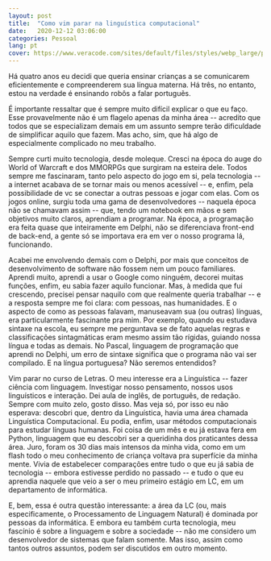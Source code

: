 ```yaml
---
layout: post
title:  "Como vim parar na linguística computacional"
date:   2020-12-12 03:06:00
categories: Pessoal
lang: pt
cover: https://www.veracode.com/sites/default/files/styles/webp_large/public/developer-guide-blog-2.webp?itok=FFkU3ejZ
---
```


Há quatro anos eu decidi que queria ensinar crianças a se comunicarem eficientemente e compreenderem sua língua materna. Há três, no entanto, estou na verdade é ensinando robôs a falar portuguẽs.

É importante ressaltar que é sempre muito difícil explicar o que eu faço. Esse provavelmente não é um flagelo apenas da minha área -- acredito que todos que se especializam demais em um assunto sempre terão dificuldade de simplificar aquilo que fazem. Mas acho, sim, que há algo de especialmente complicado no meu trabalho.

Sempre curti muito tecnologia, desde moleque. Cresci na época do auge do World of Warcraft e dos MMORPGs que surgiram na esteira dele. Todos sempre me fascinaram, tanto pelo aspecto do jogo em si, pela tecnologia -- a internet acabava de se tornar mais ou menos acessível -- e, enfim, pela possibilidade de vc se conectar a outras pessoas e jogar com elas. Com os jogos online, surgiu toda uma gama de desenvolvedores -- naquela época não se chamavam assim -- que, tendo um notebook em mãos e sem objetivos muito claros, aprendiam a programar. Na época, a programação era feita quase que inteiramente em Delphi, não se diferenciava front-end de back-end, a gente só se importava era em ver o nosso programa lá, funcionando.

Acabei me envolvendo demais com o Delphi, por mais que conceitos de desenvolvimento de software não fossem nem um pouco familiares. Aprendi muito, aprendi a usar o Google como ninguém, decorei muitas funções, enfim, eu sabia fazer aquilo funcionar. Mas, à medida que fui crescendo, precisei pensar naquilo com que realmente queria trabalhar -- e a resposta sempre me foi clara: com pessoas, nas humanidades. E o aspecto de como as pessoas falavam, manuseavam sua (ou outras) línguas, era particularmente fascinante pra mim. Por exemplo, quando eu estudava sintaxe na escola, eu sempre me perguntava se de fato aquelas regras e classificações sintagmáticas eram mesmo assim tão rígidas, guiando nossa língua e todas as demais. No Pascal, linguagem de programação que aprendi no Delphi, um erro de sintaxe significa que o programa não vai ser compilado. E na língua portuguesa? Não seremos entendidos?

Vim parar no curso de Letras. O meu interesse era a Linguística -- fazer ciência com linguagem. Investigar nosso pensamento, nossos usos linguísticos e interação. Dei aula de inglês, de português, de redação. Sempre com muito zelo, gosto disso. Mas veja só, por isso eu não esperava: descobri que, dentro da Linguística, havia uma área chamada Linguística Computacional. Eu podia, enfim, usar métodos computacionais para estudar línguas humanas. Foi coisa de um mês e eu já estava fera em Python, linguagem que eu descobri ser a queridinha dos praticantes dessa área. Juro, foram os 30 dias mais intensos da minha vida, como em um flash todo o meu conhecimento de criança voltava pra superfície da minha mente. Vivia de estabelecer comparações entre tudo o que eu já sabia de tecnologia -- embora estivesse perdido no passado -- e tudo o que eu aprendia naquele que veio a ser o meu primeiro estágio em LC, em um departamento de informática.

E, bem, essa é outra questão interessante: a área da LC (ou, mais especificamente, o Processamento de Linguagem Natural) é dominada por pessoas da informática. E embora eu também curta tecnologia, meu fascínio é sobre a linguagem e sobre a sociedade -- não me considero um desenvolvedor de sistemas que falam somente. Mas isso, assim como tantos outros assuntos, podem ser discutidos em outro momento.